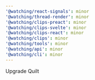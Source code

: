 ```yaml
---
'@watching/react-signals': minor
'@watching/thread-render': minor
'@watching/clips-preact': minor
'@watching/clips-svelte': minor
'@watching/clips-react': minor
'@watching/clips': minor
'@watching/tools': minor
'@watching/api': minor
'@watching/cli': minor
---
```


Upgrade Quilt
